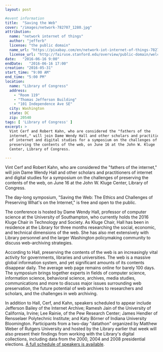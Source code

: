 ```yaml
---
layout: post

#event information
title:  "Saving the Web"
cover: "/images/network-782707_1280.jpg"
attribution:
  name: "network internet of things"
  author: "jefferb"
  license: "the public domain"
  name_url: "https://pixabay.com/en/network-iot-internet-of-things-782707"
  license_url: "http://fairuse.stanford.edu/overview/public-domain/welcome"
date:   "2016-06-16 9:00"
endDate:   "2016-06-16 17:00"
creation: "2016-05-31"
start_time: "9:00 AM"
end_time: "5:00 PM"
location:
  name: "Library of Congress"
  address:
    - "Room 119"
    - "Thomas Jefferson Building"
    - "101 Independence Ave SE"
  city: Washington
  state: DC
  zip: 20540
tags: [ 'Library of Congress' ]
excerpt: >
  Vint Cerf and Robert Kahn, who are considered the "fathers of the
  internet," will join Dame Wendy Hall and other scholars and practitioners
  of internet and digital studies for a symposium on the challenges of
  preserving the contents of the web, on June 16 at the John W. Kluge
  Center, Library of Congress.

---
```


Vint Cerf and Robert Kahn, who are considered the "fathers of the internet,"
will join Dame Wendy Hall and other scholars and practitioners of internet
and digital studies for a symposium on the challenges of preserving the
contents of the web, on June 16 at the John W. Kluge Center,
Library of Congress.

The day-long symposium, "Saving the Web: The Ethics and Challenges of
Preserving What's on the Internet," is free and open to the public.

The conference is hosted by Dame Wendy Hall, professor of computer science
at the University of Southampton, who currently holds the 2016 Kluge Chair
in Technology and Society. As Kluge Chair, Hall has been in residence at
the Library for three months researching the social, economic, and technical
dimensions of the web. She has also met extensively with Library personnel
and the larger Washington policymaking community to discuss web-archiving
strategies.

According to Hall, preserving the contents of the web is an increasingly
vital activity for governments, libraries and universities. The web is a
massive global information system, and yet significant amounts of its contents
disappear daily. The average web page remains online for barely 100 days.
The symposium brings together experts in fields of computer science,
information science, behavioral science, archives, media studies,
communications and more to discuss major issues surrounding web preservation,
the future potential of web archives to researchers and scholars, and the
challenges in web archiving.

In addition to Hall, Cerf, and Kahn, speakers scheduled to appear include
Jefferson Bailey of the Internet Archive; Ramesh Jain of the University
of California, Irvine; Lee Rainie, of the Pew Research Center; James
Hendler of Rensselaer Polytechnic Institute; and Katy Börner of Indiana
University Bloomington. Participants from a two-day "datathon" organized
by Matthew Weber of Rutgers University and hosted by the Library earlier
that week will also present their findings from working with the Library's
digital collections, including data from the 2000, 2004 and 2008 presidential
elections. [A full schedule of speakers is available](https://www.loc.gov/loc/kluge/news/save-web-2016.html).
